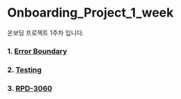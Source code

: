 # Onboarding_Project_1_week

온보딩 프로젝트 1주차 입니다.

### 1. [Error Boundary](https://github.com/yechanTW/Onboarding_Project_1_week/tree/main/error_boundary)
### 2. [Testing](https://github.com/yechanTW/Onboarding_Project_1_week/tree/main/testing)
### 3. [RPD-3060](https://github.com/twinnylab/taras-web/pull/173)

